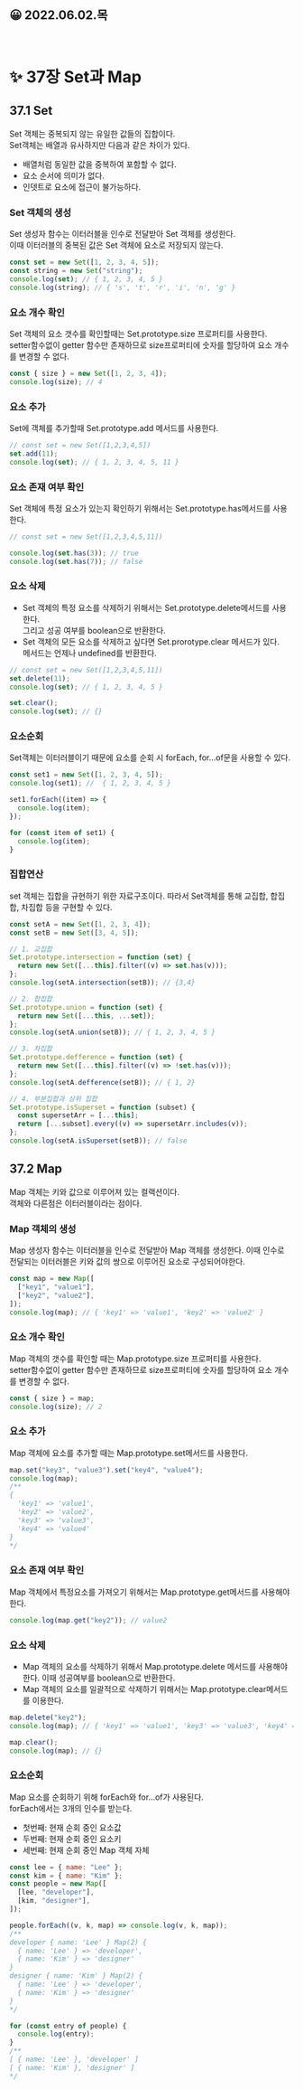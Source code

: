 ## 😀 2022.06.02.목

<br/>

# ✨ 37장 Set과 Map

## 37.1 Set

Set 객체는 중복되지 않는 유일한 값들의 집합이다.  
Set객체는 배열과 유사하지만 다음과 같은 차이가 있다.

- 배열처럼 동일한 값을 중복하여 포함할 수 없다.
- 요소 순서에 의미가 없다.
- 인뎃트로 요소에 접근이 불가능하다.

### Set 객체의 생성

Set 생성자 함수는 이터러블을 인수로 전달받아 Set 객체를 생성한다.  
이때 이터러블의 중복된 값은 Set 객체에 요소로 저장되지 않는다.

```javascript
const set = new Set([1, 2, 3, 4, 5]);
const string = new Set("string");
console.log(set); // { 1, 2, 3, 4, 5 }
console.log(string); // { 's', 't', 'r', 'i', 'n', 'g' }
```

### 요소 개수 확인

Set 객체의 요소 갯수를 확인할때는 Set.prototype.size 프로퍼티를 사용한다.  
setter함수없이 getter 함수만 존재하므로 size프로퍼티에 숫자를 할당하여 요소 개수를 변경할 수 없다.

```javascript
const { size } = new Set([1, 2, 3, 4]);
console.log(size); // 4
```

### 요소 추가

Set에 객체를 추가할때 Set.prototype.add 메서드를 사용한다.

```javascript
// const set = new Set([1,2,3,4,5])
set.add(11);
console.log(set); // { 1, 2, 3, 4, 5, 11 }
```

### 요소 존재 여부 확인

Set 객체에 특정 요소가 있는지 확인하기 위해서는 Set.prototype.has메서드를 사용한다.

```javascript
// const set = new Set([1,2,3,4,5,11])

console.log(set.has(3)); // true
console.log(set.has(7)); // false
```

### 요소 삭제

- Set 객체의 특정 요소를 삭제하기 위해서는 Set.prototype.delete메서드를 사용한다.  
  그리고 성공 여부를 boolean으로 반환한다.
- Set 객체의 모든 요소를 삭제하고 싶다면 Set.prorotype.clear 메서드가 있다.  
  메서드는 언제나 undefined를 반환한다.

```javascript
// const set = new Set([1,2,3,4,5,11])
set.delete(11);
console.log(set); // { 1, 2, 3, 4, 5 }

set.clear();
console.log(set); // {}
```

### 요소순회

Set객체는 이터러블이기 때문에 요소를 순회 시 forEach, for...of문을 사용할 수 있다.

```javascript
const set1 = new Set([1, 2, 3, 4, 5]);
console.log(set1); //  { 1, 2, 3, 4, 5 }

set1.forEach((item) => {
  console.log(item);
});

for (const item of set1) {
  console.log(item);
}
```

### 집합연산

set 객체는 집합을 규현하기 위한 자료구조이다. 따라서 Set객체를 통해 교집합, 합집합, 차집합 등을 구현할 수 있다.

```javascript
const setA = new Set([1, 2, 3, 4]);
const setB = new Set([3, 4, 5]);
```

```javascript
// 1. 교집합
Set.prototype.intersection = function (set) {
  return new Set([...this].filter((v) => set.has(v)));
};
console.log(setA.intersection(setB)); // {3,4}
```

```javascript
// 2. 합집합
Set.prototype.union = function (set) {
  return new Set([...this, ...set]);
};
console.log(setA.union(setB)); // { 1, 2, 3, 4, 5 }
```

```javascript
// 3. 차집합
Set.prototype.defference = function (set) {
  return new Set([...this].filter((v) => !set.has(v)));
};
console.log(setA.defference(setB)); // { 1, 2}
```

```javascript
// 4. 부분집합과 상위 집합
Set.prototype.isSuperset = function (subset) {
  const supersetArr = [...this];
  return [...subset].every((v) => supersetArr.includes(v));
};
console.log(setA.isSuperset(setB)); // false
```

## 37.2 Map

Map 객체는 키와 값으로 이루어져 있는 컬랙션이다.  
객체와 다른점은 이터러블이라는 점이다.

### Map 객체의 생성

Map 생성자 함수는 이터러블을 인수로 전달받아 Map 객체를 생성한다. 이때 인수로 전달되는 이터러블은 키와 값의 쌍으로 이루어진 요소로 구성되어야한다.

```javascript
const map = new Map([
  ["key1", "value1"],
  ["key2", "value2"],
]);
console.log(map); // { 'key1' => 'value1', 'key2' => 'value2' }
```

### 요소 개수 확인

Map 객체의 갯수를 확인할 때는 Map.prototype.size 프로퍼티를 사용한다.  
setter함수없이 getter 함수만 존재하므로 size프로퍼티에 숫자를 할당하여 요소 개수를 변경할 수 없다.

```javascript
const { size } = map;
console.log(size); // 2
```

### 요소 추가

Map 객체에 요소를 추가할 때는 Map.prototype.set메서드를 사용한다.

```javascript
map.set("key3", "value3").set("key4", "value4");
console.log(map);
/**
{
  'key1' => 'value1',
  'key2' => 'value2',
  'key3' => 'value3',
  'key4' => 'value4'
}
*/
```

### 요소 존재 여부 확인

Map 객체에서 특정요소를 가져오기 위해서는 Map.prototype.get메서드를 사용해야한다.

```javascript
console.log(map.get("key2")); // value2
```

### 요소 삭제

- Map 객체의 요소를 삭제하기 위해서 Map.prototype.delete 메서드를 사용해야한다.
  이때 성공여부를 boolean으로 반환한다.
- Map 객체의 요소를 일괄적으로 삭제하기 위해서는 Map.prototype.clear메서드를 이용한다.

```javascript
map.delete("key2");
console.log(map); // { 'key1' => 'value1', 'key3' => 'value3', 'key4' => 'value4' }

map.clear();
console.log(map); // {}
```

### 요소순회

Map 요소를 순회하기 위해 forEach와 for...of가 사용된다.  
forEach에서는 3개의 인수를 받는다.

- 첫번째: 현재 순회 중인 요소값
- 두번째: 현재 순회 중인 요소키
- 세번째: 현재 순회 중인 Map 객체 자체

```javascript
const lee = { name: "Lee" };
const kim = { name: "Kim" };
const people = new Map([
  [lee, "developer"],
  [kim, "designer"],
]);
```

```javascript
people.forEach((v, k, map) => console.log(v, k, map));
/**
developer { name: 'Lee' } Map(2) {
  { name: 'Lee' } => 'developer',
  { name: 'Kim' } => 'designer'
}
designer { name: 'Kim' } Map(2) {
  { name: 'Lee' } => 'developer',
  { name: 'Kim' } => 'designer'
}
*/
```

```javascript
for (const entry of people) {
  console.log(entry);
}
/**
[ { name: 'Lee' }, 'developer' ]
[ { name: 'Kim' }, 'designer' ]
*/
```
